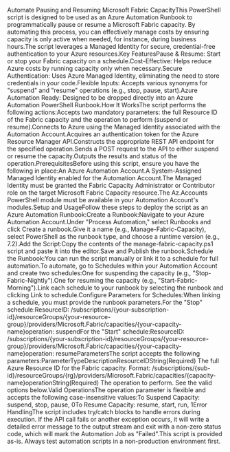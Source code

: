 Automate Pausing and Resuming Microsoft Fabric CapacityThis PowerShell script is designed to be used as an Azure Automation Runbook to programmatically pause or resume a Microsoft Fabric capacity. By automating this process, you can effectively manage costs by ensuring capacity is only active when needed, for instance, during business hours.The script leverages a Managed Identity for secure, credential-free authentication to your Azure resources.Key FeaturesPause & Resume: Start or stop your Fabric capacity on a schedule.Cost-Effective: Helps reduce Azure costs by running capacity only when necessary.Secure Authentication: Uses Azure Managed Identity, eliminating the need to store credentials in your code.Flexible Inputs: Accepts various synonyms for "suspend" and "resume" operations (e.g., stop, pause, start).Azure Automation Ready: Designed to be dropped directly into an Azure Automation PowerShell Runbook.How It WorksThe script performs the following actions:Accepts two mandatory parameters: the full Resource ID of the Fabric capacity and the operation to perform (suspend or resume).Connects to Azure using the Managed Identity associated with the Automation Account.Acquires an authentication token for the Azure Resource Manager API.Constructs the appropriate REST API endpoint for the specified operation.Sends a POST request to the API to either suspend or resume the capacity.Outputs the results and status of the operation.PrerequisitesBefore using this script, ensure you have the following in place:An Azure Automation Account.A System-Assigned Managed Identity enabled for the Automation Account.The Managed Identity must be granted the Fabric Capacity Administrator or Contributor role on the target Microsoft Fabric Capacity resource.The Az.Accounts PowerShell module must be available in your Automation Account's modules.Setup and UsageFollow these steps to deploy the script as an Azure Automation Runbook:Create a Runbook:Navigate to your Azure Automation Account.Under "Process Automation," select Runbooks and click Create a runbook.Give it a name (e.g., Manage-Fabric-Capacity), select PowerShell as the runbook type, and choose a runtime version (e.g., 7.2).Add the Script:Copy the contents of the manage-fabric-capacity.ps1 script and paste it into the editor.Save and Publish the runbook.Schedule the Runbook:You can run the script manually or link it to a schedule for full automation.To automate, go to Schedules within your Automation Account and create two schedules:One for suspending the capacity (e.g., "Stop-Fabric-Nightly").One for resuming the capacity (e.g., "Start-Fabric-Morning").Link each schedule to your runbook by selecting the runbook and clicking Link to schedule.Configure Parameters for Schedules:When linking a schedule, you must provide the runbook parameters.For the "Stop" schedule:ResourceID: /subscriptions/{your-subscription-id}/resourceGroups/{your-resource-group}/providers/Microsoft.Fabric/capacities/{your-capacity-name}operation: suspendFor the "Start" schedule:ResourceID: /subscriptions/{your-subscription-id}/resourceGroups/{your-resource-group}/providers/Microsoft.Fabric/capacities/{your-capacity-name}operation: resumeParametersThe script accepts the following parameters:ParameterTypeDescriptionResourceIDString(Required) The full Azure Resource ID for the Fabric capacity. Format: /subscriptions/{sub-id}/resourceGroups/{rg}/providers/Microsoft.Fabric/capacities/{capacity-name}operationString(Required) The operation to perform. See the valid options below.Valid OperationsThe operation parameter is flexible and accepts the following case-insensitive values:To Suspend Capacity: suspend, stop, pause, 0To Resume Capacity: resume, start, run, 1Error HandlingThe script includes try/catch blocks to handle errors during execution. If the API call fails or another exception occurs, it will write a detailed error message to the output stream and exit with a non-zero status code, which will mark the Automation Job as "Failed".This script is provided as-is. Always test automation scripts in a non-production environment first.
